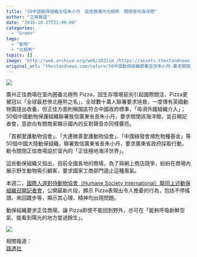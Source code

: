 ```yaml
---
title: "50中國動保組織去信朱小丹　促拯救廣州北極熊　關閉室內海洋館"
author: "立場報道"
date: "2016-10-27T21:06:00"
categories:
  - "Green"
tags:
  - "動物"
  - "北極熊"
topics: []
image: "http://web.archive.org/web/2021im_/https://assets.thestandnews.com/media/photos/BEAR2-01_Gwpfq.png"
original_url: "thestandnews.com/nature/50中國動保組織繴署去信朱小丹-要求關閉廣州室內海洋館-救救北極熊"
---
```

![](http://web.archive.org/web/2021im_/https://assets.thestandnews.com/media/photos/BEAR2-01_Gwpfq.png)

廣州正佳商場在室內圈養北極熊 Pizza，因生存環境惡劣引起國際關注，Pizza更被冠以「全球最悲慘北極熊之名」，全球數十萬人聯署要求拯救，一度傳有英國動物園提出收養，但正佳方面則稱園區符合中國政府標準，「毋須外國組織介入」；50個中國動物保護組織聯署致信廣東省長朱小丹，要求關閉該海洋館，並召開記者會，意欲向有關商家顯示國內的反對聲音亦同樣響亮。

「首都愛護動物協會」、「大連微善愛護動物協會」、「中國綠發會瀕危物種基金」等50個中國大陸動保組織，聯署致信廣東省長朱小丹，要求廣東省政府採取行動，勒令關閉正佳商場設於室內的「正佳極地海洋世界」。

這些動保組織又指出，目前全國各地的商場，為了與網上商店競爭，紛紛在商場內展示野生動物吸引顧客，要求國家工商部門遏止這種風氣。

本週二，[國際人道對待動物協會（Humane Society International）聯同上述動保組織召開記者會](http://web.archive.org/web/20211229103206/http://www.weibo.com/ttarticle/p/show?id=2309404034641202936926)，公開最新片段，顯示 Pizza表現出令人擔憂的行為，包括不停搖頭、來回踱步等，顯示其心理、精神均出現問題。

動保組織要求正佳商場，讓 Pizza即使不能回到野外，亦可在「能夠呼吸新鮮空氣、能看到陽光的地方度過餘生」。

![](http://web.archive.org/web/2021im_/https://assets.thestandnews.com/media/photos/005K1lyOgw1f9514yx74lj30zk0qowh3_XNufq.jpg)

相關報道：  
[路透社](http://web.archive.org/web/20211229103206/http://www.reuters.com/article/us-china-polarbear-idUSKCN12R17E)